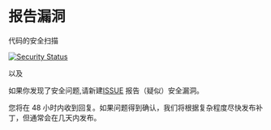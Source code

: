 # 报告漏洞

代码的安全扫描

[![Security Status](https://www.murphysec.com/platform3/v31/badge/1720281845524238336.svg)](https://www.murphysec.com/console/report/1720281838695911424/1720281845524238336)

以及

如果你发现了安全问题,请新建[ISSUE](https://github.com/Cl0udG0d/Fofa-hack/issues/new) 报告（疑似）安全漏洞。

您将在 48 小时内收到回复。如果问题得到确认，我们将根据复杂程度尽快发布补丁，但通常会在几天内发布。
